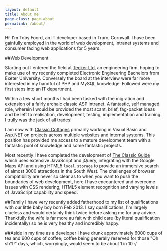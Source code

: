 ```yaml
---
layout: default
title: About me
page-class: page-about
permalink: /about/
---
```


Hi! I'm Toby Foord, an IT developer based in Truro, Cornwall.  I have been gainfully employed in the world of web development, intranet systems and consumer facing web applications for 5 years.

##Web Development

Starting out I entered the field at [Tecker Ltd][tecker], an engineering firm, hoping to make use of my recently completed Electronic Engineering Bachelors from Exeter University. Conversely the board at the interview were far more interested in my handful of PHP and MySQL knowledge. Followed were my first steps into an IT department.

Within a few short months I had been tasked with the migration and extension of a fairly archaic classic ASP intranet. A fantastic, self managed role, wherein I would be provided the most scant, brief, fag-packet ideas and be left to realisation, development, testing, implementation and training. I trully was the jack of all trades!

I am now with [Classic Cottages][classic] primarily working in Visual Basic and Asp.NET on projects across multiple websites and internal systems. This position has provided me access to a mature development team with a fantastic pool of knowledge and some fantastic projects. 

Most recently I have completed the development of [The Classic Guide][classicguide] which uses extensive JavaScript and jQuery, integrating with the Google Maps API and using HTML5 `local.storage` to provide an immersive search of almost 3000 attractions in the South West. The challenges of browser compatibility are never so clear as to when you want to push the boundaries of web development, here I have encountered and overcome issues with CSS rendering, HTML5 element recognition and varying levels of JavaScript capability and speed.

##Family
I have very recently added fatherhood to my list of qualifications with our little baby boy born Feb 2013. I say qualifications, I'm largely clueless and would certainly think twice before asking me for any advice. Thankfully the wife is far more au fait with child care (by literal qualification incidentally) so he is very healthy and incredibly happy.

##Aside
In my time as a developer I have drunk approvimately 6000 cups of tea and 600 cups of coffee; coffee being generally reserved for those "Oh sh*t!" days, which, worryingly, would seem to be about 1 in 10 :/

[tecker]: http://www.tecker.co.uk
[classic]: http://www.classic.co.uk
[classicguide]: http://www.classicguide.co.uk
